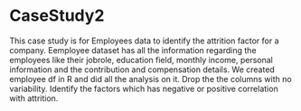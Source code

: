 # CaseStudy2

This case study is for Employees data to identify the attrition factor for a company. 
Eemployee dataset has all the information regarding the employees like their jobrole, education field, monthly income, personal information and the contribution and compensation details. 
We created employee df in R and did all the analysis on it. 
Drop the the columns with no variability.
Identify the factors which has negative or positive correlation with attrition. 
